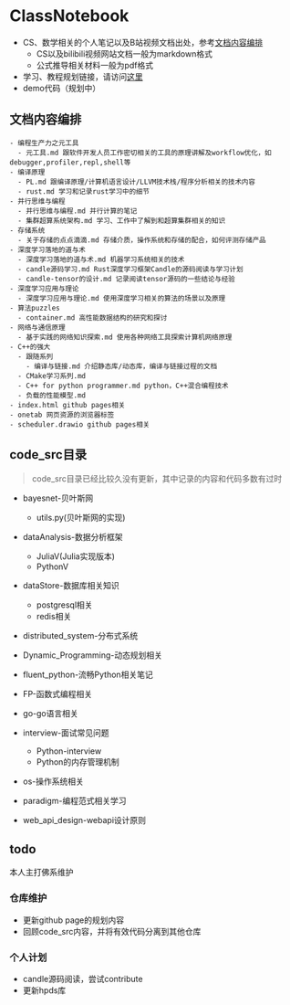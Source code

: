 # ClassNotebook
* CS、数学相关的个人笔记以及B站视频文档出处，参考[文档内容编排](#文档内容编排)
  * CS以及bilibili视频网站文档一般为markdown格式
  * 公式推导相关材料一般为pdf格式
* 学习、教程规划链接，请访问[这里](https://xiaoniaoyouhuajiang.github.io/ClassNotebook/)
* demo代码（规划中）



## 文档内容编排

```
- 编程生产力之元工具
  - 元工具.md 跟软件开发人员工作密切相关的工具的原理讲解及workflow优化，如debugger,profiler,repl,shell等
- 编译原理
  - PL.md 跟编译原理/计算机语言设计/LLVM技术栈/程序分析相关的技术内容
  - rust.md 学习和记录rust学习中的细节
- 并行思维与编程
  - 并行思维与编程.md 并行计算的笔记
  - 集群超算系统架构.md 学习、工作中了解到和超算集群相关的知识
- 存储系统
  - 关于存储的点点滴滴.md 存储介质，操作系统和存储的配合，如何评测存储产品
- 深度学习落地的道与术
  - 深度学习落地的道与术.md 机器学习系统相关的技术
  - candle源码学习.md Rust深度学习框架Candle的源码阅读与学习计划
  - candle-tensor的设计.md 记录阅读tensor源码的一些结论与经验
- 深度学习应用与理论
  - 深度学习应用与理论.md 使用深度学习相关的算法的场景以及原理
- 算法puzzles
  - container.md 高性能数据结构的研究和探讨
- 网络与通信原理
  - 基于实践的网络知识探索.md 使用各种网络工具探索计算机网络原理
- C++的强大
  - 跟随系列
    - 编译与链接.md 介绍静态库/动态库，编译与链接过程的文档
  - CMake学习系列.md 
  - C++ for python programmer.md python，C++混合编程技术
  - 负载的性能模型.md 
- index.html github pages相关
- onetab 网页资源的浏览器标签
- scheduler.drawio github pages相关
```



## code_src目录

> code_src目录已经比较久没有更新，其中记录的内容和代码多数有过时

* bayesnet-贝叶斯网
  * utils.py(贝叶斯网的实现)

* dataAnalysis-数据分析框架
  * JuliaV(Julia实现版本)
  * PythonV
* dataStore-数据库相关知识
  * postgresql相关
  * redis相关
* distributed_system-分布式系统
* Dynamic_Programming-动态规划相关
* fluent_python-流畅Python相关笔记
* FP-函数式编程相关
* go-go语言相关
* interview-面试常见问题
  * Python-interview
  * Python的内存管理机制
* os-操作系统相关
* paradigm-编程范式相关学习
* web_api_design-webapi设计原则



## todo

本人主打佛系维护

### 仓库维护

* 更新github page的规划内容
* 回顾code_src内容，并将有效代码分离到其他仓库



### 个人计划

* candle源码阅读，尝试contribute
* 更新hpds库

